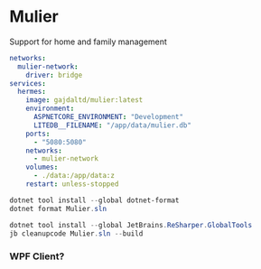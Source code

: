 # Mulier

Support for home and family management

```yaml
networks:
  mulier-network:
    driver: bridge
services:
  hermes:
    image: gajdaltd/mulier:latest
    environment:
      ASPNETCORE_ENVIRONMENT: "Development"
      LITEDB__FILENAME: "/app/data/mulier.db"
    ports:
      - "5080:5080"
    networks:
      - mulier-network
    volumes:
      - ./data:/app/data:z
    restart: unless-stopped
```

```powershell
dotnet tool install --global dotnet-format
dotnet format Mulier.sln
```

```powershell
dotnet tool install --global JetBrains.ReSharper.GlobalTools
jb cleanupcode Mulier.sln --build
```

### WPF Client?
